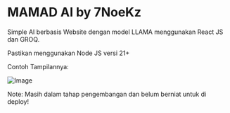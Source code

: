 # MAMAD AI by 7NoeKz

Simple AI berbasis Website dengan model LLAMA menggunakan React JS dan GROQ.

Pastikan menggunakan Node JS versi 21+


Contoh Tampilannya: 

![Image](https://github.com/user-attachments/assets/a978be60-9296-4dcc-8e5c-972f334bd102)

Note: Masih dalam tahap pengembangan dan belum berniat untuk di deploy!
